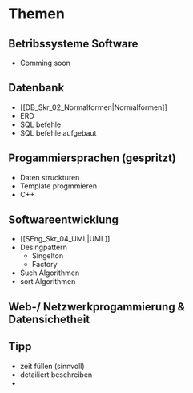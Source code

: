 # Themen
## Betribssysteme Software
- Comming soon
## Datenbank
- [[DB_Skr_02_Normalformen|Normalformen]]
- ERD
- SQL befehle 
- SQL befehle aufgebaut 
## Progammiersprachen (gespritzt)
- Daten struckturen
- Template progmmieren
- C++
## Softwareentwicklung 
- [[SEng_Skr_04_UML|UML]] 
- Desingpattern
	- Singelton
	- Factory
- Such Algorithmen
- sort Algorithmen
## Web-/ Netzwerkprogammierung & Datensichetheit
## Tipp 
- zeit füllen (sinnvoll)
- detailiert beschreiben
- 